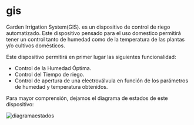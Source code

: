 # gis

Garden Irrigation System(GIS). es un dispositivo de control de riego automatizado. Este dispositivo pensado para el uso domestico permitirá tener un control tanto de humedad como de la temperatura de las plantas y/o cultivos domésticos.

Este dispositivo permitirá en primer lugar las siguientes funcionalidad:

* Control de la Humedad Óptima.
* Control del Tiempo de riego.
* Control de apertura de una electroválvula en función de los parámetros de humedad y temperatura obtenidos.

Para mayor comprensión, dejamos el diagrama de estados de este dispositivo:

![diagramaestados](http://i.imgur.com/cida4qU.jpg)

